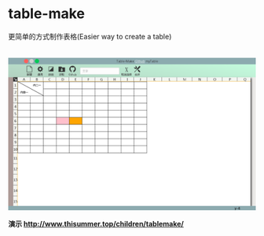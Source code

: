 # table-make
更简单的方式制作表格(Easier way to create a table)
<br />
<br />
<br />
![image](https://github.com/Jon-Millent/table-make/blob/master/index.png?raw=true)


**演示 http://www.thisummer.top/children/tablemake/**
